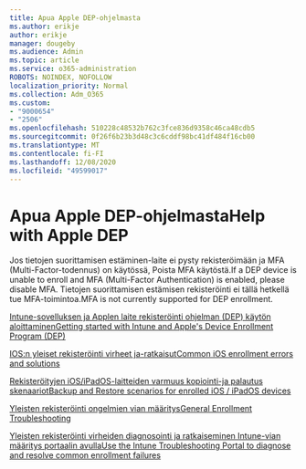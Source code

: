 ```yaml
---
title: Apua Apple DEP-ohjelmasta
ms.author: erikje
author: erikje
manager: dougeby
ms.audience: Admin
ms.topic: article
ms.service: o365-administration
ROBOTS: NOINDEX, NOFOLLOW
localization_priority: Normal
ms.collection: Adm_O365
ms.custom:
- "9000654"
- "2506"
ms.openlocfilehash: 510228c48532b762c3fce836d9358c46ca48cdb5
ms.sourcegitcommit: 0f26f6b23b3d48c3c6cddf98bc41df484f16cb00
ms.translationtype: MT
ms.contentlocale: fi-FI
ms.lasthandoff: 12/08/2020
ms.locfileid: "49599017"
---
```

# <a name="help-with-apple-dep"></a><span data-ttu-id="53fa9-102">Apua Apple DEP-ohjelmasta</span><span class="sxs-lookup"><span data-stu-id="53fa9-102">Help with Apple DEP</span></span>

<span data-ttu-id="53fa9-103">Jos tietojen suorittamisen estäminen-laite ei pysty rekisteröimään ja MFA (Multi-Factor-todennus) on käytössä, Poista MFA käytöstä.</span><span class="sxs-lookup"><span data-stu-id="53fa9-103">If a DEP device is unable to enroll and MFA (Multi-Factor Authentication) is enabled, please disable MFA.</span></span> <span data-ttu-id="53fa9-104">Tietojen suorittamisen estämisen rekisteröinti ei tällä hetkellä tue MFA-toimintoa.</span><span class="sxs-lookup"><span data-stu-id="53fa9-104">MFA is not currently supported for DEP enrollment.</span></span>

[<span data-ttu-id="53fa9-105">Intune-sovelluksen ja Applen laite rekisteröinti ohjelman (DEP) käytön aloittaminen</span><span class="sxs-lookup"><span data-stu-id="53fa9-105">Getting started with Intune and Apple's Device Enrollment Program (DEP)</span></span>](https://docs.microsoft.com/intune/enrollment/device-enrollment-program-enroll-ios)

[<span data-ttu-id="53fa9-106">IOS:n yleiset rekisteröinti virheet ja-ratkaisut</span><span class="sxs-lookup"><span data-stu-id="53fa9-106">Common iOS enrollment errors and solutions</span></span>](https://docs.microsoft.com/intune/enrollment/troubleshoot-ios-enrollment-errors)

[<span data-ttu-id="53fa9-107">Rekisteröityjen iOS/iPadOS-laitteiden varmuus kopiointi-ja palautus skenaariot</span><span class="sxs-lookup"><span data-stu-id="53fa9-107">Backup and Restore scenarios for enrolled iOS / iPadOS devices</span></span>](https://docs.microsoft.com/mem/intune/enrollment/backup-restore-ios)

[<span data-ttu-id="53fa9-108">Yleisten rekisteröinti ongelmien vian määritys</span><span class="sxs-lookup"><span data-stu-id="53fa9-108">General Enrollment Troubleshooting</span></span>](https://docs.microsoft.com/intune/enrollment/troubleshoot-device-enrollment-in-intune)

[<span data-ttu-id="53fa9-109">Yleisten rekisteröinti virheiden diagnosointi ja ratkaiseminen Intune-vian määritys portaalin avulla</span><span class="sxs-lookup"><span data-stu-id="53fa9-109">Use the Intune Troubleshooting Portal to diagnose and resolve common enrollment failures</span></span>](https://docs.microsoft.com/intune/fundamentals/help-desk-operators)
